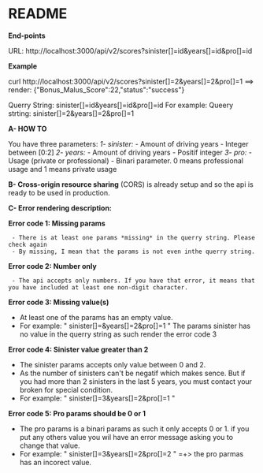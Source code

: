 # README

**End-points**

URL: http://localhost:3000/api/v2/scores?sinister[]=id&years[]=id&pro[]=id

**Example**

curl http://localhost:3000/api/v2/scores\?sinister\[\]\=2\&years\[\]\=2\&pro\[\]\=1
==> render: {"Bonus_Malus_Score":22,"status":"success"}

Querry String: sinister[]=id&years[]=id&pro[]=id
For example: Queery strting: sinister[]=2&years[]=2&pro[]=1

**A- HOW TO**

You have three parameters:
  *1- sinister:* 
    - Amount of driving years
    - Integer between [0:2]
  *2- years:* 
    - Amount of driving years
    - Positif integer
  *3- pro:* 
    - Usage (private or professional)
    - Binari parameter. 0 means professional usage and 1 means private usage
    
  
 **B- Cross-origin resource sharing** (CORS) is already setup and so the api is ready to be used in production.


**C- Error rendering description:** 

  **Error code 1: Missing params**
  
     - There is at least one params *missing* in the querry string. Please check again
     - By missing, I mean that the params is not even inthe querry string.
     
  **Error code 2: Number only**
  
     - The api accepts only numbers. If you have that error, it means that you have included at least one non-digit character.  
     
  **Error code 3: Missing value(s)**
  
   - At least one of the params has an empty value.
   - For example: " sinister[]=&years[]=2&pro[]=1 " The params sinister has no value in the querry string as such render the error code 3
   
  **Error code 4: Sinister value greater than 2**
  
   - The sinister params accepts only value between 0 and 2. 
  -  As the number of sinisters can't be negatif which makes sence. But if you had more than 2 sinisters in the last 5 years, you must contact your broken for        special condition.
   - For example: " sinister[]=3&years[]=2&pro[]=1 "
   
  **Error code 5: Pro params should be 0 or 1**
  
   - The pro params is a binari params as such it only accepts 0 or 1. if you put any others value you wil have an error message asking you to change that value.
   - For example: " sinister[]=3&years[]=2&pro[]=2 " =+> the pro parmas has an incorect value.

